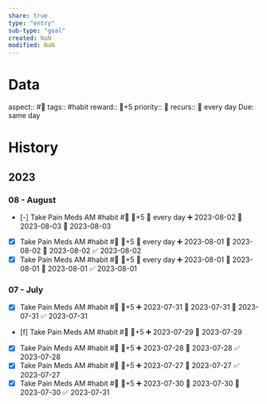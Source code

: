 ```yaml
---
share: true
type: "entry"
sub-type: "goal"
created: NaN 
modified: NaN
---
```

# Data
aspect:: #🛌
tags:: #habit
reward:: 🥄+5
priority:: 🔺
recurs:: 🔁 every day
Due: same day
# History
## 2023
### 08 - August
- [-] Take Pain Meds AM #habit #💊 🥄+5 🔁 every day ➕ 2023-08-02 🛫 2023-08-03 📅 2023-08-03
- [x] Take Pain Meds AM #habit #💊 🥄+5 🔁 every day ➕ 2023-08-01 🛫 2023-08-02 📅 2023-08-02 ✅ 2023-08-02
- [x] Take Pain Meds AM #habit #💊 🥄+5 🔁 every day ➕ 2023-08-01 🛫 2023-08-01 📅 2023-08-01 ✅ 2023-08-01
### 07 - July
- [x] Take Pain Meds AM #habit #💊 🥄+5 ➕ 2023-07-31 🛫 2023-07-31 📅 2023-07-31 ✅ 2023-07-31
- [f] Take Pain Meds AM #habit #💊 🥄+5 ➕ 2023-07-29 📅 2023-07-29
- [x] Take Pain Meds AM #habit #💊 🥄+5 ➕ 2023-07-28 📅 2023-07-28 ✅ 2023-07-28
- [x] Take Pain Meds AM #habit #💊 🥄+5 ➕ 2023-07-27 📅 2023-07-27 ✅ 2023-07-27
- [x] Take Pain Meds AM #habit #💊 🥄+5 ➕ 2023-07-30 🛫 2023-07-30 📅 2023-07-30 ✅ 2023-07-31